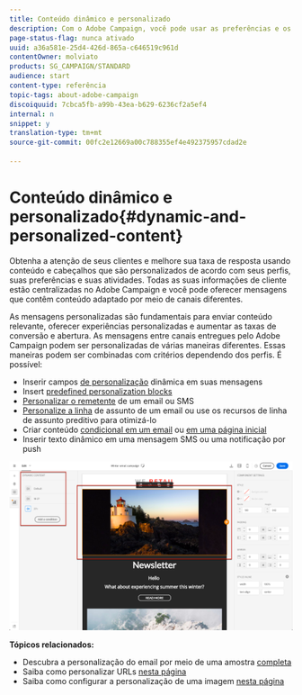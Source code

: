 ```yaml
---
title: Conteúdo dinâmico e personalizado
description: Com o Adobe Campaign, você pode usar as preferências e os dados do cliente para criar campanhas personalizadas por email, SMS, notificação por push, mensagens do InApp ou mala direta.
page-status-flag: nunca ativado
uuid: a36a581e-25d4-426d-865a-c646519c961d
contentOwner: molviato
products: SG_CAMPAIGN/STANDARD
audience: start
content-type: referência
topic-tags: about-adobe-campaign
discoiquuid: 7cbca5fb-a99b-43ea-b629-6236cf2a5ef4
internal: n
snippet: y
translation-type: tm+mt
source-git-commit: 00fc2e12669a00c788355ef4e492375957cdad2e

---
```



# Conteúdo dinâmico e personalizado{#dynamic-and-personalized-content}

Obtenha a atenção de seus clientes e melhore sua taxa de resposta usando conteúdo e cabeçalhos que são personalizados de acordo com seus perfis, suas preferências e suas atividades. Todas as suas informações de cliente estão centralizadas no Adobe Campaign e você pode oferecer mensagens que contêm conteúdo adaptado por meio de canais diferentes.

As mensagens personalizadas são fundamentais para enviar conteúdo relevante, oferecer experiências personalizadas e aumentar as taxas de conversão e abertura. As mensagens entre canais entregues pelo Adobe Campaign podem ser personalizadas de várias maneiras diferentes. Essas maneiras podem ser combinadas com critérios dependendo dos perfis. É possível:

* Inserir campos [de personalização](../../designing/using/personalization.md#inserting-a-personalization-field) dinâmica em suas mensagens
* Insert [predefined personalization blocks](../../designing/using/personalization.md#adding-a-content-block)
* [Personalizar o remetente](../../designing/using/subject-line.md) de um email ou SMS
* [Personalize a linha](../../designing/using/subject-line.md) de assunto de um email ou use os recursos de linha de assunto [](../../designing/using/subject-line.md#predictive-subject-line) preditivo para otimizá-lo
* Criar conteúdo [condicional em um email](../../designing/using/personalization.md#defining-dynamic-content-in-an-email) ou [em uma página inicial](../../channels/using/designing-a-landing-page.md#defining-dynamic-content-in-a-landing-page)
* Inserir texto [](../../channels/using/defining-dynamic-text.md) dinâmico em uma mensagem SMS ou uma notificação por push

![](assets/delivery_content_43.png)

**Tópicos relacionados:**

* Descubra a personalização do email por meio de uma amostra [completa](../../designing/using/personalization.md#example-email-personalization)
* Saiba como personalizar URLs [nesta página](../../designing/using/personalization.md#personalizing-urls)
* Saiba como configurar a personalização de uma imagem [nesta página](../../designing/using/personalization.md#personalizing-an-image-source)

